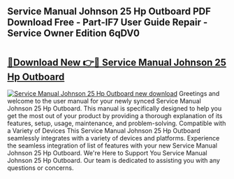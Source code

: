 ## Service Manual Johnson 25 Hp Outboard PDF Download Free - Part-lF7 User Guide Repair - Service Owner Edition 6qDV0

# <h2><a href="http://bc53520.oget.top/?id=Service+Manual+Johnson+25+Hp+Outboard">🔗Download New 👉🔴 Service Manual Johnson 25 Hp Outboard</a></h2>

[![Service Manual Johnson 25 Hp Outboard new download](https://i.imgur.com/5g1atiW.png)](http://bc53520.oget.top/?id=Service+Manual+Johnson+25+Hp+Outboard)
Greetings and welcome to the user manual for your newly synced Service Manual Johnson 25 Hp Outboard. This manual is specifically designed to help you get the most out of your product by providing a thorough explanation of its features, setup, usage, maintenance, and problem-solving. Compatible with a Variety of Devices This Service Manual Johnson 25 Hp Outboard seamlessly integrates with a variety of devices and platforms. Experience the seamless integration of list of features with your new Service Manual Johnson 25 Hp Outboard. We're Here to Support You Service Manual Johnson 25 Hp Outboard. Our team is dedicated to assisting you with any questions or concerns.
